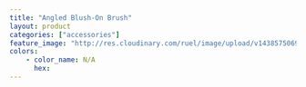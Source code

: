 ```yaml
---
title: "Angled Blush-On Brush"
layout: product
categories: ["accessories"]
feature_image: "http://res.cloudinary.com/ruel/image/upload/v1438575069/fs/angledBrush.jpg"
colors:
    - color_name: N/A
      hex: 
---
```

